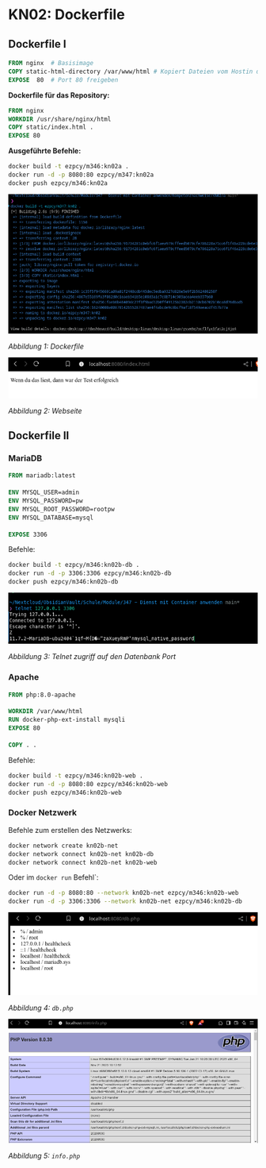 # KN02: Dockerfile

## Dockerfile I

```dockerfile
FROM nginx  # Basisimage
COPY static-html-directory /var/www/html # Kopiert Dateien vom Hostin den Container
EXPOSE 	80	# Port 80 freigeben
```

**Dockerfile für das Repository:**

```dockerfile
FROM nginx
WORKDIR /usr/share/nginx/html
COPY static/index.html .
EXPOSE 80
```

**Ausgeführte Befehle:**

```bash
docker build -t ezpcy/m346:kn02a .
docker run -d -p 8080:80 ezpcy/m347:kn02a
docker push ezpcy/m346:kn02a
```

![](image/Pasted%20image%2020250221105029.png)

_Abbildung 1: Dockerfile_

![](image/Pasted%20image%2020250221105218.png)

_Abbildung 2: Webseite_

## Dockerfile II

### MariaDB

```dockerfile
FROM mariadb:latest

ENV MYSQL_USER=admin
ENV MYSQL_PASSWORD=pw
ENV MYSQL_ROOT_PASSWORD=rootpw
ENV MYSQL_DATABASE=mysql

EXPOSE 3306
```

Befehle:

```bash
docker build -t ezpcy/m346:kn02b-db .
docker run -d -p 3306:3306 ezpcy/m346:kn02b-db
docker push ezpcy/m346:kn02b-db
```

![](image/Pasted%20image%2020250221113107.png)

_Abbildung 3: Telnet zugriff auf den Datenbank Port_

### Apache

```dockerfile
FROM php:8.0-apache

WORKDIR /var/www/html
RUN docker-php-ext-install mysqli
EXPOSE 80

COPY . .
```

Befehle:

```bash
docker build -t ezpcy/m346:kn02b-web .
docker run -d -p 8080:80 ezpcy/m346:kn02b-web
docker push ezpcy/m346:kn02b-web
```

### Docker Netzwerk

Befehle zum erstellen des Netzwerks:

```bash
docker network create kn02b-net
docker network connect kn02b-net kn02b-db
docker network connect kn02b-net kn02b-web
```

Oder im `docker run` Befehl`:

```bash
docker run -d -p 8080:80 --network kn02b-net ezpcy/m346:kn02b-web
docker run -d -p 3306:3306 --network kn02b-net ezpcy/m346:kn02b-db
```

![](image/Pasted%20image%2020250221113938.png)

_Abbildung 4: `db.php`_

![](image/Pasted%20image%2020250221114010.png)

_Abbildung 5: `info.php`_

